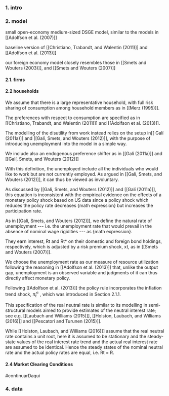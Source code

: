 ### 1. intro
### 2. model

small open-economy medium-sized DSGE model, similar to the models in [[Adolfson et al. (2007)]]

baseline version of [[Christiano, Trabandt, and Walentin (2011)]] and [[Adolfson et al. (2013)]]

our foreign economy model closely resembles those in [[Smets and Wouters (2003)]], and [[Smets and Wouters (2007)]]

#### 2.1. firms

#### 2.2 households

We assume that there is a large representative household, with full risk sharing of consumption among household members as in [[Merz (1995)]].

The preferences with respect to consumption are specified as in [[Christiano, Trabandt, and Walentin (2011)]] and [[Adolfson et al. (2013)]].

The modelling of the disutility from work instead relies on the setup in[[ Galí (2011a)]] and [[Galí, Smets, and Wouters (2012)]], with the purpose of introducing unemployment into the model in a simple way.

We include also an endogenous preference shifter as in [[Galí (2011a)]] and [[Galí, Smets, and Wouters (2012)]]

With this definition, the unemployed include all the individuals who would like to work but are not currently employed. As argued in [[Galí, Smets, and Wouters (2012)]], it can thus be viewed as involuntary.

As discussed by [[Galí, Smets, and Wouters (2012)]] and [[Galí (2011a)]], this equation is inconsistent with the empirical evidence on the effects of a monetary policy shock based on US data since a policy shock which reduces the policy rate decreases {math expression} but increases the participation rate.

As in [[Galí, Smets, and Wouters (2012)]], we define the natural rate of unemployment --- i.e. the unemployment rate that would prevail in the absence of nominal wage rigidities --- as {math expression}. 

They earn interest, Rt and Rt* on their domestic and foreign bond holdings, respectively, which is adjusted by a risk premium shock, xt, as in [[Smets and Wouters (2007)]].

We choose the unemployment rate as our measure of resource utilization following the reasoning in [[Adolfson et al. (2013)]] that, unlike the output gap, unemployment is an observed variable and judgments of it can thus directly affect monetary policy.

Following [[Adolfson et al. (2013)]] the policy rule incorporates the inflation trend shock, $\bar{\pi}_t^c$ , which was introduced in Section 2.1.1.

This specification of the real neutral rate is similar to its modelling in semi-structural models aimed to provide estimates of the neutral interest rate; see e.g. [[Laubach and Williams (2015)]], [[Holston, Laubach, and Williams (2016)]] and [[Pescatori and Turunen (2015)]].

While [[Holston, Laubach, and Williams (2016)]] assume that the real neutral rate contains a unit root, here it is assumed to be stationary and the steady-state values of the real interest rate trend and the actual real interest rate are assumed to be identical. Hence the steady states of the nominal neutral rate and the actual policy rates are equal, i.e. Rt = R.
#### 2.4 Market Clearing Conditions

#continuarDaqui

### 4. data


